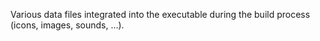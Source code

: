 Various data files integrated into the executable during the build process (icons, images, sounds, ...).
